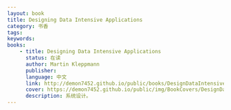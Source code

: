 ```yaml
---
layout: book
title: Designing Data Intensive Applications
category: 书香
tags: 
keywords: 
books: 
    - title: Designing Data Intensive Applications
      status: 在读
      author: Martin Kleppmann
      publisher: 
      language: 中文
      link: http://demon7452.github.io/public/books/DesignDataIntensiveApp.pdf
      cover: https://demon7452.github.io/public/img/BookCovers/DesignDataIntensiveApp.jpeg
      description: 系统设计。
---
```

